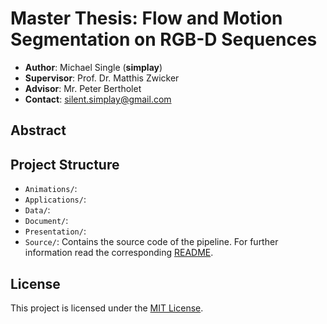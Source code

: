 # Master Thesis: Flow and Motion Segmentation on RGB-D Sequences

+ **Author**: Michael Single (**simplay**)
+ **Supervisor**: Prof. Dr. Matthis Zwicker
+ **Advisor**: Mr. Peter Bertholet
+ **Contact**: silent.simplay@gmail.com

## Abstract

## Project Structure

+ `Animations/`:
+ `Applications/`:
+ `Data/`:
+ `Document/`:
+ `Presentation/`:
+ `Source/`: Contains the source code of the pipeline. For further information read the corresponding [README](https://github.com/simplay/master_thesis/blob/master/Source/README.md).

## License

This project is licensed under the [MIT License](https://github.com/simplay/master_thesis/blob/master/LICENSE).
